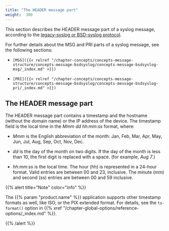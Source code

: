 ```yaml
---
title: "The HEADER message part"
weight:  300
---
```

<!-- DISCLAIMER: This file is based on the syslog-ng Open Source Edition documentation https://github.com/balabit/syslog-ng-ose-guides/commit/2f4a52ee61d1ea9ad27cb4f3168b95408fddfdf2 and is used under the terms of The syslog-ng Open Source Edition Documentation License. The file has been modified by Axoflow. -->

This section describes the <span class="code">HEADER</span> message part of a syslog message, according to the [legacy-syslog or BSD-syslog protocol](https://tools.ietf.org/search/rfc3164).

For further details about the <span class="code">MSG</span> and <span class="code">PRI</span> parts of a syslog message, see the following sections:

  - `[MSG]({{< relref "/chapter-concepts/concepts-message-structure/concepts-message-bsdsyslog/concepts-message-bsdsyslog-msg/_index.md" >}})`

  - `[PRI]({{< relref "/chapter-concepts/concepts-message-structure/concepts-message-bsdsyslog/concepts-message-bsdsyslog-pri/_index.md" >}})`


## The HEADER message part

The <span class="code">HEADER</span> message part contains a timestamp and the hostname (without the domain name) or the IP address of the device. The timestamp field is the local time in the *Mmm dd hh:mm:ss* format, where:

  - *Mmm* is the English abbreviation of the month: Jan, Feb, Mar, Apr, May, Jun, Jul, Aug, Sep, Oct, Nov, Dec.

  - *dd* is the day of the month on two digits. If the day of the month is less than 10, the first digit is replaced with a space. (for example, *Aug 7*.)

  - *hh:mm:ss* is the local time. The hour (hh) is represented in a 24-hour format. Valid entries are between 00 and 23, inclusive. The minute (mm) and second (ss) entries are between 00 and 59 inclusive.


{{% alert title="Note" color="info" %}}

The {{% param "product.name" %}} application supports other timestamp formats as well, like ISO, or the PIX extended format. For details, see the `ts-format()` option in {{% xref "/chapter-global-options/reference-options/_index.md" %}}.

{{% /alert %}}

